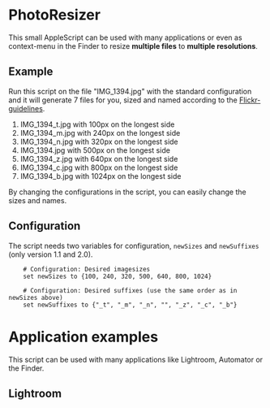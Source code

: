 # PhotoResizer

This small AppleScript can be used with many applications or even as context-menu in the Finder to resize **multiple files** to **multiple resolutions**.

## Example
Run this script on the file "IMG_1394.jpg" with the standard configuration and it will generate 7 files for you, sized and named according to the [Flickr-guidelines](https://www.flickr.com/services/api/misc.urls.html).

1. IMG_1394_t.jpg with 100px on the longest side
2. IMG_1394_m.jpg with 240px on the longest side
3. IMG_1394_n.jpg with 320px on the longest side
4. IMG_1394.jpg with 500px on the longest side
5. IMG_1394_z.jpg with 640px on the longest side
6. IMG_1394_c.jpg with 800px on the longest side
7. IMG_1394_b.jpg with 1024px on the longest side

By changing the configurations in the script, you can easily change the sizes and names.

## Configuration
The script needs two variables for configuration, `newSizes` and `newSuffixes` (only version 1.1 and 2.0). 

```applescript
	# Configuration: Desired imagesizes
	set newSizes to {100, 240, 320, 500, 640, 800, 1024}
	
	# Configuration: Desired suffixes (use the same order as in newSizes above)
	set newSuffixes to {"_t", "_m", "_n", "", "_z", "_c", "_b"}
```

# Application examples

This script can be used with many applications like Lightroom, Automator or the Finder.

## Lightroom
